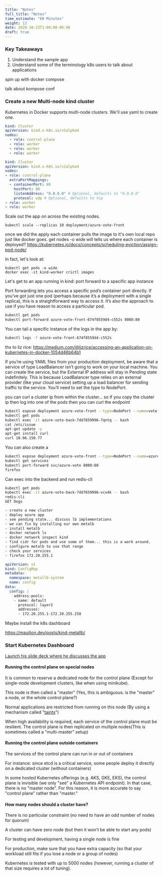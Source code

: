 ```yaml
---
title: "Notes"
full_title: "Notes"
time_estimate: "60 Minutes"
weight: 13
date: 2020-10-23T1:00:00-00:98
draft: true
---
```


### Key Takeaways
1. Understand the sample app
1. Understand some of the terminology k8s users to talk about applications


spin up with docker compose

talk about kompose
conf



### Create a new Multi-node kind cluster
Kubernetes in Docker supports multi-node clusters. We'll use yaml to create one.
```yaml
kind: Cluster
apiVersion: kind.x-k8s.io/v1alpha4
nodes:
  - role: control-plane
  - role: worker
  - role: worker
  - role: worker
```

```yaml
kind: Cluster
apiVersion: kind.x-k8s.io/v1alpha4
nodes:
- role: control-plane
  extraPortMappings:
  - containerPort: 80
    hostPort: 80
    listenAddress: "0.0.0.0" # Optional, defaults to "0.0.0.0"
    protocol: udp # Optional, defaults to tcp
- role: worker
- role: worker    
```

Scale out the app on across the existing nodes.
```
kubectl scale --replicas 10 deployment/azure-vote-front
```

once we did the apply each container pulls the image to it's own local repo just like docker goes. 
get nodes -o wide will tells us where each container is deployed?
https://kubernetes.io/docs/concepts/scheduling-eviction/assign-pod-node/

In fact, let's look at:
```
kubectl get pods -o wide
docker exec -it kind-worker crictl images
```

Let's get to an app running in kind:
port forward to a specific app instance

Port forwarding lets you access a specific pod’s container port directly. If you’ve got just one pod (perhaps because it’s a deployment with a single replica), this is a straightforward way to access it. It’s also the approach to use if you have reason to access a particular pod.
```bash
kubectl get pods
kubectl port-forward azure-vote-front-674f8559d4-c552s 8080:80
```

You can tail a specific instance of the logs in the app by:
```bash
kubectl logs -f azure-vote-front-674f8559d4-c552s
```
thx to liz rice: 
https://medium.com/@lizrice/accessing-an-application-on-kubernetes-in-docker-1054d46b64b1


If you’re using YAML files from your production deployment, be aware that a service of type LoadBalancer isn’t going to work on your local machine. You can create the service, but the External IP address will stay in Pending state indefinitely. This is because LoadBalancer type relies on an external provider (like your cloud service) setting up a load balancer for sending traffic to the service. You’ll need to set the type to NodePort.


you can curl a cluster ip from within the cluster... so if you copy the cluster ip then
log into one of the pods then you can curl the endpoint
```bash
kubectl expose deployment azure-vote-front --type=NodePort --name=vote-service
kubectl get pods
kubectl exec -it azure-vote-back-7dd7659996-7qntq -- bash
cat /etc/issue
apt-get update -y
apt-get install curl
curl 10.96.150.77
```


You can also create a 
```bash
kubectl expose deployment azure-vote-front --type=NodePort --name=azure-vote
kubectl get services
kubectl port-forward svc/azure-vote 8080:80
firefox 
```

Can exec into the backend and run redis-cli
```bash
kubectl get pods
kubectl exec -it azure-vote-back-7dd7659996-vcx4k -- bash
redis-cli
GET Dogs
```



```bash
- create a new cluster
- deploy azure app
- see pending state... discuss lb implementations
- we can fix by installing our own metalb
- install metalb
- docker network ls
- docker network inspect kind
- find cidr for pods and use some of them... this is a work around.
- configure metalb to use that range
- check your services
- firefox 172.20.255.1
```

```yaml
apiVersion: v1
kind: ConfigMap
metadata:
  namespace: metallb-system
  name: config
data:
  config: |
    address-pools:
    - name: default
      protocol: layer2
      addresses:
      - 172.20.255.1-172.20.255.250
```


Maybe install the k8s dashboard



https://mauilion.dev/posts/kind-metallb/


### Start Kubernetes Dashboard 
[Launch his slide deck where he discusses the app](https://pycon2019.container.training/#28)







#### Running the control plane on special nodes

It is common to reserve a dedicated node for the control plane (Except for single-node development clusters, like when using minikube).

This node is then called a "master" (Yes, this is ambiguous: is the "master" a node, or the whole control plane?)

Normal applications are restricted from running on this node (By using a mechanism called "[taints](https://kubernetes.io/docs/concepts/scheduling-eviction/taint-and-toleration/)")

When high availability is required, each service of the control plane must be resilient. The control plane is then replicated on multiple nodes(This is sometimes called a "multi-master" setup)


#### Running the control plane outside containers

The services of the control plane can run in or out of containers

For instance: since etcd is a critical service, some people deploy it directly on a dedicated cluster (without containers)

In some hosted Kubernetes offerings (e.g. AKS, GKE, EKS), the control plane is invisible (we only "see" a Kubernetes API endpoint). In that case, there is no "master node". For this reason, it is more accurate to say "control plane" rather than "master."

#### How many nodes should a cluster have?
There is no particular constraint (no need to have an odd number of nodes for quorum)

A cluster can have zero node (but then it won't be able to start any pods)

For testing and development, having a single node is fine

For production, make sure that you have extra capacity (so that your workload still fits if you lose a node or a group of nodes)

Kubernetes is tested with up to 5000 nodes (however, running a cluster of that size requires a lot of tuning).




